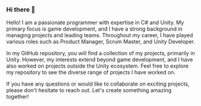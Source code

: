 ### Hi there 👋

Hello! I am a passionate programmer with expertise in C# and Unity. My primary focus is game development, and I have a strong background in managing projects and leading teams. Throughout my career, I have played various roles such as Product Manager, Scrum Master, and Unity Developer.

In my GitHub repository, you will find a collection of my projects, primarily in Unity. However, my interests extend beyond game development, and I have also worked on projects outside the Unity ecosystem. Feel free to explore my repository to see the diverse range of projects I have worked on.

If you have any questions or would like to collaborate on exciting projects, please don't hesitate to reach out. Let's create something amazing together!

